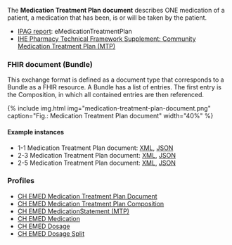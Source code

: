 The **Medication Treatment Plan document** describes ONE medication of a patient, a medication that has been, is or will be taken by the patient.

* [IPAG report](https://www.e-health-suisse.ch/fileadmin/user_upload/Dokumente/2017/D/170607_Bericht_eMedikation_IPAG.pdf): eMedicationTreatmentPlan
* [IHE Pharmacy Technical Framework Supplement: Community Medication Treatment Plan
(MTP)](https://www.ihe.net/uploadedFiles/Documents/Pharmacy/IHE_Pharmacy_Suppl_MTP.pdf)

### FHIR document (Bundle)
This exchange format is defined as a document type that corresponds to a Bundle as a FHIR resource. A Bundle has a list of entries. The first entry is the Composition, in which all contained entries are then referenced.

{% include img.html img="medication-treatment-plan-document.png" caption="Fig.: Medication Treatment Plan document" width="40%" %}

#### Example instances
* 1-1 Medication Treatment Plan document: [XML](Bundle-1-1-MedicationTreatmentPlan.xml.html), [JSON](Bundle-1-1-MedicationTreatmentPlan.json.html)
* 2-3 Medication Treatment Plan document: [XML](Bundle-2-3-MedicationTreatmentPlan.xml.html), [JSON](Bundle-2-3-MedicationTreatmentPlan.json.html)
* 2-5 Medication Treatment Plan document: [XML](Bundle-2-5-MedicationTreatmentPlan.xml.html), [JSON](Bundle-2-5-MedicationTreatmentPlan.json.html)


### Profiles
* [CH EMED Medication Treatment Plan Document](StructureDefinition-ch-emed-document-medicationtreatmentplan.html)
* [CH EMED Medication Treatment Plan Composition](StructureDefinition-ch-emed-composition-medicationtreatmentplan.html)
* [CH EMED MedicationStatement (MTP)](StructureDefinition-ch-emed-medicationstatement-treatmentplan.html)
* [CH EMED Medication](StructureDefinition-ch-emed-medication.html)
* [CH EMED Dosage](StructureDefinition-ch-emed-dosage.html)
* [CH EMED Dosage Split](StructureDefinition-ch-emed-dosage-split.html)
